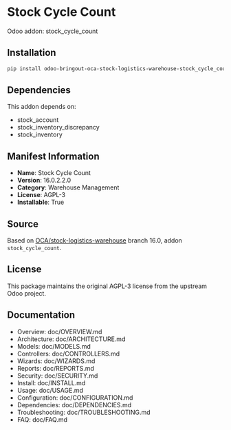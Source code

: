 # Stock Cycle Count

Odoo addon: stock_cycle_count

## Installation

```bash
pip install odoo-bringout-oca-stock-logistics-warehouse-stock_cycle_count
```

## Dependencies

This addon depends on:
- stock_account
- stock_inventory_discrepancy
- stock_inventory

## Manifest Information

- **Name**: Stock Cycle Count
- **Version**: 16.0.2.2.0
- **Category**: Warehouse Management
- **License**: AGPL-3
- **Installable**: True

## Source

Based on [OCA/stock-logistics-warehouse](https://github.com/OCA/stock-logistics-warehouse) branch 16.0, addon `stock_cycle_count`.

## License

This package maintains the original AGPL-3 license from the upstream Odoo project.

## Documentation

- Overview: doc/OVERVIEW.md
- Architecture: doc/ARCHITECTURE.md
- Models: doc/MODELS.md
- Controllers: doc/CONTROLLERS.md
- Wizards: doc/WIZARDS.md
- Reports: doc/REPORTS.md
- Security: doc/SECURITY.md
- Install: doc/INSTALL.md
- Usage: doc/USAGE.md
- Configuration: doc/CONFIGURATION.md
- Dependencies: doc/DEPENDENCIES.md
- Troubleshooting: doc/TROUBLESHOOTING.md
- FAQ: doc/FAQ.md
